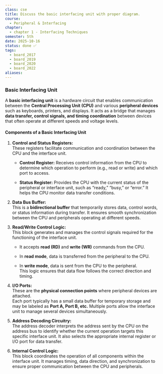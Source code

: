 ```yaml
---
class: cse
title: Discuss the basic interfacing unit with proper diagram.
course:
  - Peripheral & Interfacing
chapter:
  - chapter 1 - Interfacing Techniques
semester: 5th
date: 2025-10-16
status: done ✅
tags:
  - board_2017
  - board_2019
  - board_2020
  - board_2022
aliases:
---
```


### Basic Interfacing Unit


A **basic interfacing unit** is a hardware circuit that enables communication between the **Central Processing Unit (CPU)** and various **peripheral devices** such as keyboards, printers, and displays. It acts as a bridge that manages **data transfer, control signals, and timing coordination** between devices that often operate at different speeds and voltage levels. 

#### Components of a Basic Interfacing Unit

1. **Control and Status Registers:**  
    These registers facilitate communication and coordination between the CPU and the interface unit.
    
    - **Control Register:** Receives control information from the CPU to determine which operation to perform (e.g., read or write) and which port to access.
        
    - **Status Register:** Provides the CPU with the current status of the peripheral or interface unit, such as “ready,” “busy,” or “error.” It helps the CPU monitor data transfer conditions.
        
2. **Data Bus Buffer:**  
    This is a **bidirectional buffer** that temporarily stores data, control words, or status information during transfer. It ensures smooth synchronization between the CPU and peripherals operating at different speeds.
    
3. **Read/Write Control Logic:**  
    This block generates and manages the control signals required for the functioning of the interface unit.
    
    - It accepts **read (RD)** and **write (WR)** commands from the CPU.
        
    - In **read mode**, data is transferred from the peripheral to the CPU.
        
    - In **write mode**, data is sent from the CPU to the peripheral.  
        This logic ensures that data flow follows the correct direction and timing.
        
4. **I/O Ports:**  
    These are the **physical connection points** where peripheral devices are attached.  
    Each port typically has a small data buffer for temporary storage and may be labeled as **Port A, Port B, etc.** Multiple ports allow the interface unit to manage several devices simultaneously.
    
5. **Address Decoding Circuitry:**  
    The address decoder interprets the address sent by the CPU on the address bus to identify whether the current operation targets this specific interface unit. It also selects the appropriate internal register or I/O port for data transfer.
    
6. **Internal Control Logic:**  
    This block coordinates the operation of all components within the interface unit. It manages timing, data direction, and synchronization to ensure proper communication between the CPU and peripherals.